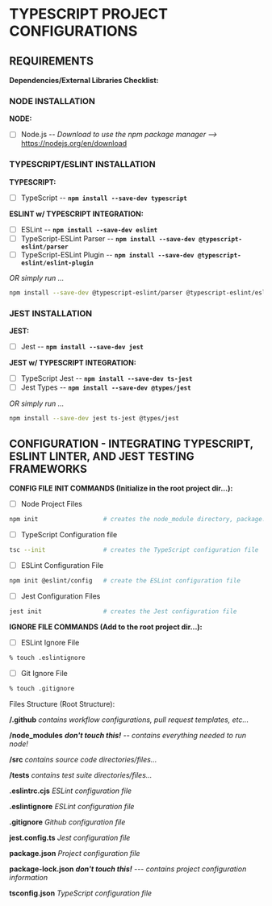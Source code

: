 # TYPESCRIPT PROJECT CONFIGURATIONS

## REQUIREMENTS

**Dependencies/External Libraries Checklist:**

### NODE INSTALLATION

**NODE:**

- [ ] Node.js -- *Download to use the npm package manager -->* <https://nodejs.org/en/download>

### TYPESCRIPT/ESLINT INSTALLATION

**TYPESCRIPT:**

- [ ] TypeScript                -- **`npm install --save-dev typescript`**

**ESLINT w/ TYPESCRIPT INTEGRATION:**

- [ ] ESLint                    -- **`npm install --save-dev eslint`**
- [ ] TypeScript-ESLint Parser  -- **`npm install --save-dev @typescript-eslint/parser`**
- [ ] TypeScript-ESLint Plugin  -- **`npm install --save-dev @typescript-eslint/eslint-plugin`**

*OR simply run ...*

```bash
npm install --save-dev @typescript-eslint/parser @typescript-eslint/eslint-plugin eslint typescript
```

### JEST INSTALLATION

**JEST:**

- [ ] Jest            -- **`npm install --save-dev jest`**

**JEST w/ TYPESCRIPT INTEGRATION:**

- [ ] TypeScript Jest -- **`npm install --save-dev ts-jest`**
- [ ] Jest Types      -- **`npm install --save-dev @types/jest`**

*OR simply run ...*

```bash
npm install --save-dev jest ts-jest @types/jest
```

## CONFIGURATION - INTEGRATING TYPESCRIPT, ESLINT LINTER, AND JEST TESTING FRAMEWORKS

**CONFIG FILE INIT COMMANDS (Initialize in the root project dir...):**

- [ ] Node Project Files

```bash
npm init                  # creates the node_module directory, package.json, and package-lock.json
```

- [ ] TypeScript Configuration file

```bash
tsc --init                # creates the TypeScript configuration file
```

- [ ] ESLint Configuration File

```bash
npm init @eslint/config   # create the ESLint configuration file
```

- [ ] Jest Configuration Files

```bash
jest init                 # creates the Jest configuration file
```

**IGNORE FILE COMMANDS (Add to the root project dir...):**

- [ ] ESLint Ignore File  

```bash
% touch .eslintignore
```

- [ ] Git Ignore File

```bash
% touch .gitignore
```

Files Structure (Root Structure):

**/.github**            *contains workflow configurations, pull request templates, etc...*

**/node_modules**       ***don't touch this!** -- contains everything needed to run node!*

**/src**                *contains source code directories/files...*

**/tests**              *contains test suite directories/files...*

**.eslintrc.cjs**       *ESLint configuration file*

**.eslintignore**       *ESLint configuration file*

**.gitignore**          *Github configuration file*

**jest.config.ts**      *Jest configuration file*

**package.json**        *Project configuration file*

**package-lock.json**   ***don't touch this!** --- contains project configuration information*

**tsconfig.json**       *TypeScript configuration file*
